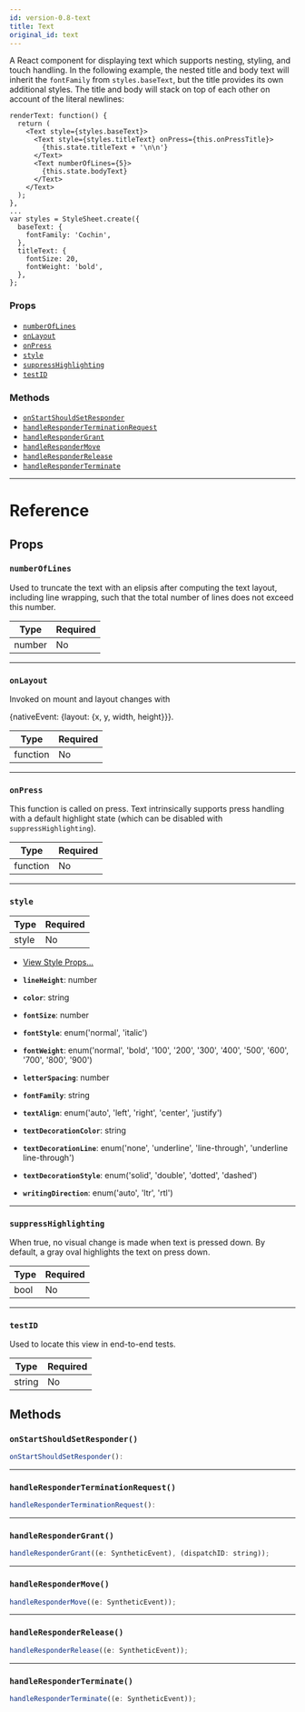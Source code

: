 ```yaml
---
id: version-0.8-text
title: Text
original_id: text
---
```


A React component for displaying text which supports nesting, styling, and touch handling. In the following example, the nested title and body text will inherit the `fontFamily` from `styles.baseText`, but the title provides its own additional styles. The title and body will stack on top of each other on account of the literal newlines:

```
renderText: function() {
  return (
    <Text style={styles.baseText}>
      <Text style={styles.titleText} onPress={this.onPressTitle}>
        {this.state.titleText + '\n\n'}
      </Text>
      <Text numberOfLines={5}>
        {this.state.bodyText}
      </Text>
    </Text>
  );
},
...
var styles = StyleSheet.create({
  baseText: {
    fontFamily: 'Cochin',
  },
  titleText: {
    fontSize: 20,
    fontWeight: 'bold',
  },
};
```

### Props

- [`numberOfLines`](text.md#numberoflines)
- [`onLayout`](text.md#onlayout)
- [`onPress`](text.md#onpress)
- [`style`](text.md#style)
- [`suppressHighlighting`](text.md#suppresshighlighting)
- [`testID`](text.md#testid)

### Methods

- [`onStartShouldSetResponder`](text.md#onstartshouldsetresponder)
- [`handleResponderTerminationRequest`](text.md#handleresponderterminationrequest)
- [`handleResponderGrant`](text.md#handlerespondergrant)
- [`handleResponderMove`](text.md#handlerespondermove)
- [`handleResponderRelease`](text.md#handleresponderrelease)
- [`handleResponderTerminate`](text.md#handleresponderterminate)

---

# Reference

## Props

### `numberOfLines`

Used to truncate the text with an elipsis after computing the text layout, including line wrapping, such that the total number of lines does not exceed this number.

| Type   | Required |
| ------ | -------- |
| number | No       |

---

### `onLayout`

Invoked on mount and layout changes with

{nativeEvent: {layout: {x, y, width, height}}}.

| Type     | Required |
| -------- | -------- |
| function | No       |

---

### `onPress`

This function is called on press. Text intrinsically supports press handling with a default highlight state (which can be disabled with `suppressHighlighting`).

| Type     | Required |
| -------- | -------- |
| function | No       |

---

### `style`

| Type  | Required |
| ----- | -------- |
| style | No       |

- [View Style Props...](view-style-props.md#style)

- **`lineHeight`**: number

- **`color`**: string

- **`fontSize`**: number

- **`fontStyle`**: enum('normal', 'italic')

- **`fontWeight`**: enum('normal', 'bold', '100', '200', '300', '400', '500', '600', '700', '800', '900')

- **`letterSpacing`**: number

- **`fontFamily`**: string

- **`textAlign`**: enum('auto', 'left', 'right', 'center', 'justify')

- **`textDecorationColor`**: string

- **`textDecorationLine`**: enum('none', 'underline', 'line-through', 'underline line-through')

- **`textDecorationStyle`**: enum('solid', 'double', 'dotted', 'dashed')

- **`writingDirection`**: enum('auto', 'ltr', 'rtl')

---

### `suppressHighlighting`

When true, no visual change is made when text is pressed down. By default, a gray oval highlights the text on press down.

| Type | Required |
| ---- | -------- |
| bool | No       |

---

### `testID`

Used to locate this view in end-to-end tests.

| Type   | Required |
| ------ | -------- |
| string | No       |

## Methods

### `onStartShouldSetResponder()`

```jsx
onStartShouldSetResponder():
```

---

### `handleResponderTerminationRequest()`

```jsx
handleResponderTerminationRequest():
```

---

### `handleResponderGrant()`

```jsx
handleResponderGrant((e: SyntheticEvent), (dispatchID: string));
```

---

### `handleResponderMove()`

```jsx
handleResponderMove((e: SyntheticEvent));
```

---

### `handleResponderRelease()`

```jsx
handleResponderRelease((e: SyntheticEvent));
```

---

### `handleResponderTerminate()`

```jsx
handleResponderTerminate((e: SyntheticEvent));
```
